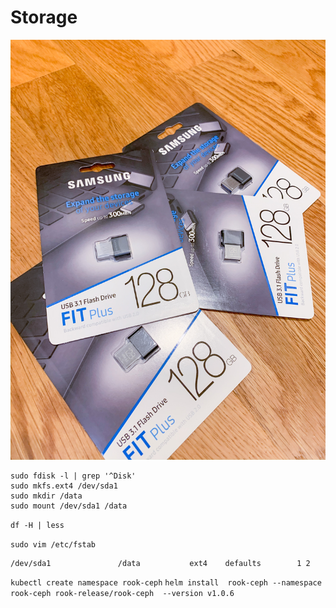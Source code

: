 # Storage

![USB Storage](../assets/usb-drives.JPG)
```
sudo fdisk -l | grep '^Disk'
sudo mkfs.ext4 /dev/sda1
sudo mkdir /data
sudo mount /dev/sda1 /data

```

`df -H | less`

`sudo vim /etc/fstab`

```
/dev/sda1               /data           ext4    defaults        1 2
```

`kubectl create namespace rook-ceph`
`helm install  rook-ceph --namespace rook-ceph rook-release/rook-ceph  --version v1.0.6`
